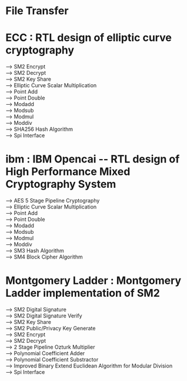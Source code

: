 # File Transfer

# ECC : RTL design of elliptic curve cryptography
  --> SM2 Encrypt  
  --> SM2 Decrypt  
  --> SM2 Key Share  
      --> Elliptic Curve Scalar Multiplication  
          --> Point Add  
          --> Point Double  
              --> Modadd  
              --> Modsub  
              --> Modmul  
              --> Moddiv  
      --> SHA256 Hash Algorithm  
  --> Spi Interface  

# ibm : IBM Opencai -- RTL design of High Performance Mixed Cryptography System  
  --> AES 5 Stage Pipeline Cryptography  
  --> Elliptic Curve Scalar Multiplication  
          --> Point Add  
          --> Point Double  
              --> Modadd  
              --> Modsub  
              --> Modmul  
              --> Moddiv  
  --> SM3 Hash Algorithm  
  --> SM4 Block Cipher Algorithm  

# Montgomery Ladder : Montgomery Ladder implementation of SM2  
  --> SM2 Digital Signature  
  --> SM2 Digital Signature Verify  
  --> SM2 Key Share  
  --> SM2 Public/Privacy Key Generate  
  --> SM2 Encrypt  
  --> SM2 Decrypt  
      --> 2 Stage Pipeline Ozturk Multiplier  
      --> Polynomial Coefficient Adder  
      --> Polynomial Coefficient Substractor  
      --> Improved Binary Extend Euclidean Algorithm for Modular Division  
  --> Spi Interface  
  

